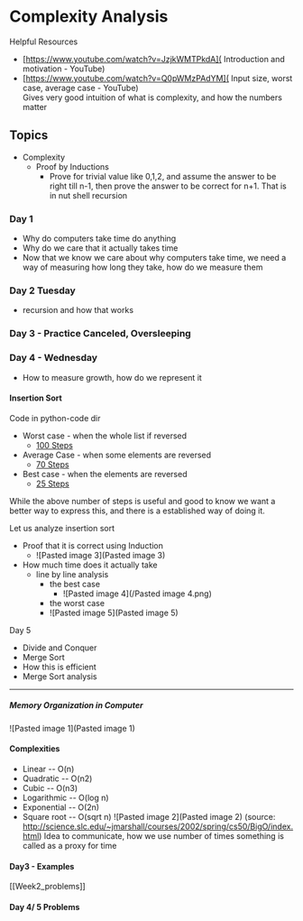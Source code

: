 # Complexity Analysis
Helpful Resources 
- [https://www.youtube.com/watch?v=JzjkWMTPkdA]( Introduction and motivation - YouTube) 
- [https://www.youtube.com/watch?v=Q0pWMzPAdYM]( Input size, worst case, average case - YouTube)  
	Gives very good intuition of what is complexity, and how the numbers matter

## Topics
- Complexity
	- Proof by Inductions
		- Prove for trivial value like 0,1,2, and assume the answer to be right till n-1, then prove the answer to be correct for n+1. That is in nut shell recursion


### Day 1
- Why do computers take time do anything 
- Why do we care that it actually takes time
- Now that we know we care about why computers take time, we need a way of measuring how long they take, how do we measure them

### Day 2 Tuesday
- recursion and how that works 


### Day 3 - Practice Canceled, Oversleeping

### Day 4 - Wednesday
- How to measure growth, how do we represent it

####  Insertion Sort 
Code in python-code dir
- Worst case - when the whole list if reversed
	- [100 Steps](http://pythontutor.com/visualize.html#code=def%20insertion_sort%28elms%29%3A%0A%20%20%20%20n%20%3D%20len%28elms%29%0A%20%20%20%20for%20i%20in%20range%28n%29%3A%0A%20%20%20%20%20%20%20%20j%20%3D%20i%0A%20%20%20%20%20%20%20%20while%20%28j%20%3E%200%20and%20elms%5Bj%5D%20%3C%20elms%5Bj-1%5D%29%3A%0A%20%20%20%20%20%20%20%20%20%20%20%20tmp%20%3D%20elms%5Bj-1%5D%0A%20%20%20%20%20%20%20%20%20%20%20%20elms%5Bj-1%5D%20%3D%20elms%5Bj%5D%0A%20%20%20%20%20%20%20%20%20%20%20%20elms%5Bj%5D%20%3D%20tmp%0A%20%20%20%20%20%20%20%20%20%20%20%20j%20%3D%20j%20-%201%0A%20%20%20%20return%20elms%0A%0Ainsertion_sort%28%5B6,5,4,3,2,1%5D%29&cumulative=false&curInstr=0&heapPrimitives=nevernest&mode=display&origin=opt-frontend.js&py=3&rawInputLstJSON=%5B%5D&textReferences=false)
- Average Case - when some elements are reversed
	- [70 Steps](http://pythontutor.com/visualize.html#code=def%20insertion_sort%28elms%29%3A%0A%20%20%20%20n%20%3D%20len%28elms%29%0A%20%20%20%20for%20i%20in%20range%28n%29%3A%0A%20%20%20%20%20%20%20%20j%20%3D%20i%0A%20%20%20%20%20%20%20%20while%20%28j%20%3E%200%20and%20elms%5Bj%5D%20%3C%20elms%5Bj-1%5D%29%3A%0A%20%20%20%20%20%20%20%20%20%20%20%20tmp%20%3D%20elms%5Bj-1%5D%0A%20%20%20%20%20%20%20%20%20%20%20%20elms%5Bj-1%5D%20%3D%20elms%5Bj%5D%0A%20%20%20%20%20%20%20%20%20%20%20%20elms%5Bj%5D%20%3D%20tmp%0A%20%20%20%20%20%20%20%20%20%20%20%20j%20%3D%20j%20-%201%0A%20%20%20%20return%20elms%0A%0Ainsertion_sort%28%5B5,4,3,1,2,6%5D%29&cumulative=false&curInstr=0&heapPrimitives=nevernest&mode=display&origin=opt-frontend.js&py=3&rawInputLstJSON=%5B%5D&textReferences=false)
- Best case - when the elements are reversed
	-  [25 Steps](http://pythontutor.com/visualize.html#code=def%20insertion_sort%28elms%29%3A%0A%20%20%20%20n%20%3D%20len%28elms%29%0A%20%20%20%20for%20i%20in%20range%28n%29%3A%0A%20%20%20%20%20%20%20%20j%20%3D%20i%0A%20%20%20%20%20%20%20%20while%20%28j%20%3E%200%20and%20elms%5Bj%5D%20%3C%20elms%5Bj-1%5D%29%3A%0A%20%20%20%20%20%20%20%20%20%20%20%20tmp%20%3D%20elms%5Bj-1%5D%0A%20%20%20%20%20%20%20%20%20%20%20%20elms%5Bj-1%5D%20%3D%20elms%5Bj%5D%0A%20%20%20%20%20%20%20%20%20%20%20%20elms%5Bj%5D%20%3D%20tmp%0A%20%20%20%20%20%20%20%20%20%20%20%20j%20%3D%20j%20-%201%0A%20%20%20%20return%20elms%0A%0Ainsertion_sort%28%5B1,2,3,4,5,6%5D%29&cumulative=false&curInstr=0&heapPrimitives=nevernest&mode=display&origin=opt-frontend.js&py=3&rawInputLstJSON=%5B%5D&textReferences=false)

While the above number of steps is useful and good to know we want a better way to express this, and there is a established way of doing it. 

Let us  analyze insertion sort
- Proof that it is correct using Induction 
	- ![Pasted image 3](Pasted image 3)
- How much time does it actually take 
	- line by line analysis
		- the best case 
			- ![Pasted image 4](/Pasted image 4.png)
		- the worst case
		- ![Pasted image 5](Pasted image 5)

Day 5 
- Divide and Conquer
- Merge Sort
- How this is efficient 
- Merge Sort analysis 
---
##### Memory Organization in Computer
![Pasted image 1](Pasted image 1)

#### Complexities 
- Linear -- O(n)
- Quadratic -- O(n2)
- Cubic -- O(n3)
- Logarithmic -- O(log n)
- Exponential -- O(2n)
- Square root -- O(sqrt n)
![Pasted image 2](Pasted image 2)
(source: http://science.slc.edu/~jmarshall/courses/2002/spring/cs50/BigO/index.html)
Idea to communicate, how we use number of times something is called as a proxy for time


#### Day3 - Examples
[[Week2_problems]]

#### Day 4/ 5 Problems
